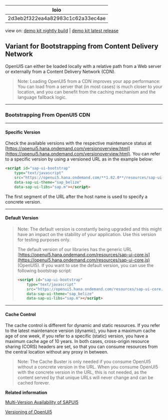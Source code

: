 <!-- loio2d3eb2f322ea4a82983c1c62a33ec4ae -->

| loio |
| -----|
| 2d3eb2f322ea4a82983c1c62a33ec4ae |

<div id="loio">

view on: [demo kit nightly build](https://openui5nightly.hana.ondemand.com/#/topic/2d3eb2f322ea4a82983c1c62a33ec4ae) | [demo kit latest release](https://openui5.hana.ondemand.com/#/topic/2d3eb2f322ea4a82983c1c62a33ec4ae)</div>

## Variant for Bootstrapping from Content Delivery Network

OpenUI5 can either be loaded locally with a relative path from a Web server or externally from a Content Delivery Network \(CDN\). 

> Note:
> Loading OpenUI5 from a CDN improves your app performance: You can load from a server that \(in most cases\) is much closer to your location, and you can benefit from the caching mechanism and the language fallback logic.
> 
> 

***

<a name="loio2d3eb2f322ea4a82983c1c62a33ec4ae__section_ekc_ct3_vjb"/>

### Bootstrapping From OpenUI5 CDN

***

#### Specific Version

Check the available versions with the respective maintenance status at [https://openui5.hana.ondemand.com/versionoverview.html](https://openui5.hana.ondemand.com/versionoverview.html). You can refer to a specific version by using a versioned URL as in the example below:

``` html
<script id="sap-ui-bootstrap"
    type="text/javascript"
    src="https://openui5.hana.ondemand.com/**1.82.0**/resources/sap-ui-core.js"
    data-sap-ui-theme="sap_belize"
    data-sap-ui-libs="sap.m"></script>


```

The first segment of the URL after the host name is used to specify a concrete version.

***

#### Default Version

> Note:
> The default version is constantly being upgraded and this might have an impact on the stability of your application. Use this version for testing purposes only.
> 
> The default version of our libraries has the generic URL [https://openui5.hana.ondemand.com/resources/sap-ui-core.js](https://openui5.hana.ondemand.com/resources/sap-ui-core.js) \(OpenUI5\). If you want to use the default version, you can use the following bootstrap script:
> 
> ``` html
> <script id="sap-ui-bootstrap"
>     type="text/javascript"
>     src="https://openui5.hana.ondemand.com/resources/sap-ui-core.js"
>     data-sap-ui-theme="sap_belize"
>     data-sap-ui-libs="sap.m"></script>
> 
> ```
> 
> 

***

#### Cache Control

The cache control is different for dynamic and static resources. If you refer to the latest maintenance version \(dynamic\), you have a maximum cache age of one week, if you refer to a specific \(static\) version, you have a maximum cache age of 10 years. In both cases, cross-origin resource sharing \(CORS\) headers are set, so that you can consume resources from the central location without any proxy in between.

> Note:
> The Cache Buster is only needed if you consume OpenUI5 without a concrete version in the URL. When you consume OpenUI5 with the concrete version in the URL, this is not needed, as the content served by that unique URLs will never change and can be cached forever.
> 
> 

**Related information**  


[Multi-Version Availability of SAPUI5](https://blogs.sap.com/2015/07/30/multi-version-availability-of-sapui5)

[Versioning of OpenUI5](Versioning_of_OpenUI5_91f0214.md)

